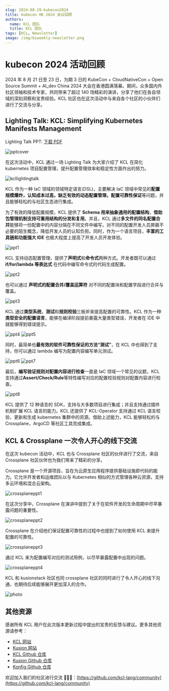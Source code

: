 ```yaml
---
slug: 2024-08-29-kubecon2024
title: kubecon HK 2024 会议回顾
authors:
  name: KCL 团队
  title: KCL 团队
tags: [KCL, Newsletter]
image: /img/biweekly-newsletter.png
---
```


# kubecon 2024 活动回顾

2024 年 8 月 21 日至 23 日，为期 3 日的 KubeCon + CloudNativeCon + Open Source Summit + AI_dev China 2024 大会在香港圆满落幕。期间，众多国内外社区领袖和技术专家，共同带来了超过 140 场精彩的演讲，分享了他们在各自领域的深刻洞察和宝贵经验。KCL 社区也在这次活动中与来自各个社区的小伙伴们进行了交流与分享。

## Lighting Talk: KCL: Simplifying Kubernetes Manifests Management

Lighting Talk PPT: [下载 PDF](https://kcl-lang.io/talks/kcl-kubecon2024-lighting-talk.pdf)

![pptcover](/img/blog/2024-08-29-kubecon2024/pptcover.png)

在这次活动中，KCL 通过一场 Lighting Talk 为大家介绍了 KCL 在简化 kubernetes 项目配置管理，提升配置管理效率和稳定性方面作出的努力。

![kcllightingtalk](/img/blog/2024-08-29-kubecon2024/kcllightingtalk.png)

KCL 作为一种 IaC 领域的领域特定语言(DSL)，主要解决 IaC 领域中常见的**配置规模爆炸，认知成本过高，缺乏有效的动态配置管理，配置可靠性保证**等问题，并且能够轻松的与社区生态进行集成。

为了有效的降低配置规模，KCL 提供了 **Schema 用来抽象通用的配置结构**，**借助包管理机制支持可重用结构的分发和复用**。并且，KCL 通过**多文件的同名配置合并**能够将一份配置中的内容分隔在不同文件中编写，对不同的配置开发人员屏蔽不必要的陌生概念，降低开发人员的认知负担。同时，作为一个语言项目，**丰富的工具链和功能强大 IDE** 也极大程度上提高了开发人员开发体验。

![ppt1](/img/blog/2024-08-29-kubecon2024/ppt1.png)

KCL 支持动态配置管理，提供了**声明式**和**命令式**两种方式。开发者既可以通过 **if/for/lambda 等表达式** 在代码中编写命令式的代码生成配置。

![ppt2](/img/blog/2024-08-29-kubecon2024/ppt2.png)

也可以通过 **声明式的配置合并/覆盖运算符** 对不同的配置块和配置字段进行合并与覆盖。

![ppt3](/img/blog/2024-08-29-kubecon2024/ppt3.png)

KCL 通过**类型系统**，**测试**和**规则校验**三板斧来提高配置的可靠性。KCL 作为一种**类型安全的配置语言**，能够在编译阶段提前暴露大量类型错误，开发者在 IDE 中就能够得到错误提示。

![ppt4](/img/blog/2024-08-29-kubecon2024/ppt4.png)
![ppt5](/img/blog/2024-08-29-kubecon2024/ppt5.png)

同时，最简单也**最有效的软件可靠性保证的方法“测试”**，在 KCL 中也得到了支持，你可以通过 lambda 编写为配置内容编写单元测试。

![ppt6](/img/blog/2024-08-29-kubecon2024/ppt6.png)
![ppt7](/img/blog/2024-08-29-kubecon2024/ppt7.png)

最后，**编写验证规则对配置内容进行检查**一直是 IaC 领域一个常见的议题，KCL 支持通过**Assert/Check/Rule**等特性编写对应的配置校验规则对配置内容进行检查。

![ppt8](/img/blog/2024-08-29-kubecon2024/ppt8.png)

KCL 提供了 12 种语言的 SDK，支持与大多数项目进行集成；并且支持通过插件机制扩展 KCL 语言的能力。KCL 还提供了 KCL-Operator 支持通过 KCL 语言校验，更新和生成 kubernetes 集群中的资源。借助上述能力，KCL 能够轻松的与 Crossplane，ArgoCD 等社区工具完成集成。

## KCL & Crossplane 一次令人开心的线下交流

在这次 kubecon 活动中，KCL 也与 Crossplane 社区的伙伴进行了交流，来自 Crossplane 社区伙伴也为我们带来了精彩的分享。

Crossplane 是一个开源项目，旨在为云原生应用程序提供基础设施即代码的能力。它允许开发者和运维团队以与 Kubernetes 相似的方式管理各种云资源，支持多云环境和混合云架构。

![crossplaneppt1](/img/blog/2024-08-29-kubecon2024/crossplaneppt1.png)

在这次分享中，Crossplane 在演讲中提到了关于在软件开发的生命周期中尽早暴露问题的重要性。

![crossplaneppt2](/img/blog/2024-08-29-kubecon2024/crossplaneppt2.png)

Crossplane 在介绍他们保证配置可靠性的过程中也提到了如何使用 KCL 来提升配置的可靠性。

![crossplaneppt3](/img/blog/2024-08-29-kubecon2024/crossplaneppt3.png)

通过 KCL 来为配置编写对应的测试用例，以尽早暴露配置中出现的问题。

![crossplaneppt4](/img/blog/2024-08-29-kubecon2024/crossplaneppt4.png)

KCL 和 kusionstack 社区也同 crossplane 社区的同时进行了令人开心的线下沟通，也期待后续能够展开更加深入的合作。

![photo](/img/blog/2024-08-29-kubecon2024/photo.png)

## 其他资源

感谢所有 KCL 用户在此次版本更新过程中提出的宝贵的反馈与建议。更多其他资源请参考：

- [KCL 网站](https://kcl-lang.io/)
- [Kusion 网站](https://kusionstack.io/)
- [KCL Github 仓库](https://github.com/kcl-lang/kcl)
- [Kusion Github 仓库](https://github.com/KusionStack/kusion)
- [Konfig Github 仓库](https://github.com/KusionStack/konfig)

欢迎加入我们的社区进行交流 👏👏👏：[https://github.com/kcl-lang/community](https://github.com/kcl-lang/community)